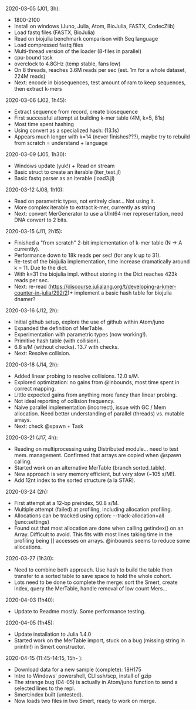 2020-03-05 (J01, 3h):
* 1800-2100
* Install on windows (Juno, Julia, Atom, BioJulia, FASTX, CodecZlib)
* Load fastq files (FASTX, BioJulia)
* Read on biojulia benchmark comparison with Seq language
* Load compressed fastq files
* Multi-thread version of the loader (8-files in parallel)
* cpu-bound task
* overclock to 4.8GHz (temp stable, fans low)
* On 8 threads, reaches 3.6M reads per sec (est. 1m for a whole dataset, 224M reads)
* Next: encode in biosequences, test amount of ram to keep sequences, then extract k-mers

2020-03-06 (J02, 1h45):
* Extract sequence from record, create biosequence
* First successful attempt at building k-mer table (4M, k=5, 81s)
* Most time spent hashing
* Using convert as a specialized hash: (13.1s)
* Appears much longer with k=14 (never finishes???), maybe try to rebuild from scratch = understand + language

2020-03-09 (J05, 1h30):
* Windows update (yuk!) + Read on stream
* Basic struct to create an iterable (iter_test.jl)
* Basic fastq parser as an iterable (load3.jl)

2020-03-12 (J08, 1h10):
* Read on parametric types, not entirely clear... Not using it.
* More complex iterable to extract k-mer, currently as string
* Next: convert MerGenerator to use a UInt64 mer representation, need DNA convert to 2 bits.

2020-03-15 (J11, 2h15):
* Finished a "from scratch" 2-bit implementation of k-mer table (N -> A currently).
* Performance down to 18k reads per sec! (for any k up to 31).
* Re-test of the biojulia implementation, time increase dramatically around k = 11. Due to the dict.
* With k=31 the biojulia impl. without storing in the Dict reaches 423k reads per sec.
* Next: re-read (https://discourse.julialang.org/t/developing-a-kmer-counter-in-julia/292/2)+
  implement a basic hash table for biojulia dnamer?

2020-03-16 (J12, 2h):
* Initial github setup, explore the use of github within Atom/juno
* Expanded the definition of MerTable.
* Experimentation with parametric types (now working!).
* Primitive hash table (with collision).
* 6.8 s/M (without checks).  13.7 with checks.
* Next: Resolve collision.

2020-03-18 (J14, 2h):
* Added linear probing to resolve collisions. 12.0 s/M.
* Explored optimization: no gains from @inbounds, most time spent in correct mapping.
* Little expected gains from anything more fancy than linear probing.
* Not ideal reporting of collision frequency.
* Naive parallel implementation (incorrect), issue with GC / Mem allocation.
  Need better understanding of parallel (threads) vs. mutable arrays.
* Next: check @spawn + Task

2020-03-21 (J17, 4h):
* Reading on multiprocessing using Distributed module... need to test mem. management.
  Confirmed that arrays are copied when @spawn calling.
* Started work on an alternative MerTable (branch sorted_table).
* New approach is very memory efficient, but very slow (~105 s/M!).
* Add 12nt index to the sorted structure (a la STAR).

2020-03-24 (2h):
* First attempt at a 12-bp preindex, 50.8 s/M.
* Multiple attempt (failed) at profiling, including allocation profiling.
* Allocations can be tracked using option: --track-allocation=all (juno:settings)
* Found out that most allocation are done when calling getindex() on an Array.
  Difficult to avoid. This fits with most lines taking time in the profiling
  being [] accesses on arrays. @inbounds seems to reduce some allocations.

2020-03-27 (1h30):
* Need to combine both approach. Use hash to build the table then transfer to a
  sorted table to save space to hold the whole cohort.
* Lots need to be done to complete the merge: sort the Smert, create index, query
  the MerTable, handle removal of low count Mers...

2020-04-03 (1h40):
* Update to Readme mostly. Some performance testing.

2020-04-05 (1h45):
* Update installation to Julia 1.4.0
* Started work on the MerTable import, stuck on a bug (missing string in println!) in Smert
  constructor.

2020-04-15 (11:45-14:15, 15h- ):
* Download data for a new sample (complete): 18H175
* Intro to Windows' powershell, CLI ssh/scp, install of gzip
* The strange bug (04-05) is actually in Atom/juno function to send a selected lines to the repl.
* Smert:index built (untested).
* Now loads two files in two Smert, ready to work on merge.
